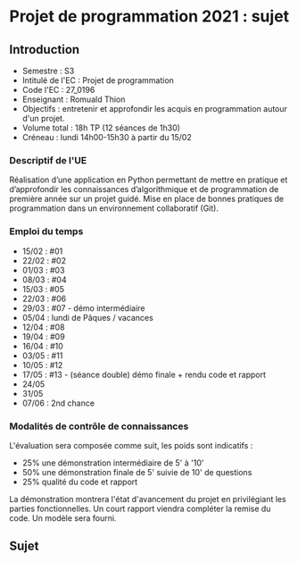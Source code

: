 Projet de programmation 2021 : sujet
====================================

Introduction
------------

* Semestre : S3
* Intitulé de l'EC : Projet de programmation
* Code l'EC : 27_0196
* Enseignant : Romuald Thion
* Objectifs : entretenir et approfondir les acquis en programmation autour d'un projet.
* Volume total : 18h TP (12 séances de 1h30)
* Créneau : lundi 14h00-15h30 à partir du 15/02

### Descriptif de l'UE

Réalisation d’une application en Python permettant de mettre en pratique et d’approfondir les connaissances d’algorithmique et de programmation de première année sur un projet guidé.
Mise en place de bonnes pratiques de programmation dans un environnement collaboratif (Git).

### Emploi du temps

* 15/02 : #01
* 22/02 : #02
* 01/03 : #03
* 08/03 : #04
* 15/03 : #05
* 22/03 : #06
* 29/03 : #07 - démo intermédiaire
* 05/04 : lundi de Pâques / vacances
* 12/04 : #08
* 19/04 : #09
* 16/04 : #10
* 03/05 : #11
* 10/05 : #12
* 17/05 : #13 - (séance double) démo finale + rendu code et rapport
* 24/05
* 31/05
* 07/06 : 2nd chance

### Modalités de contrôle de connaissances

L'évaluation sera composée comme suit, les poids sont indicatifs :

- 25% une démonstration intermédiaire de 5' à '10' 
- 50% une démonstration finale de 5' suivie de 10' de questions
- 25% qualité du code et rapport

La démonstration montrera l'état d'avancement du projet en privilégiant les parties fonctionnelles.
Un court rapport viendra compléter la remise du code. Un modèle sera fourni.


Sujet
-----


































